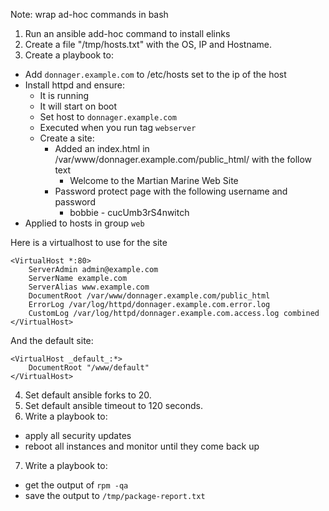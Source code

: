 Note: wrap ad-hoc commands in bash

1. Run an ansible add-hoc command to install elinks
2. Create a file "/tmp/hosts.txt" with the OS, IP and Hostname.
3. Create a playbook to:
  - Add `donnager.example.com` to /etc/hosts set to the ip of the host
  - Install httpd and ensure:
    - It is running
    - It will start on boot
    - Set host to `donnager.example.com`
    - Executed when you run tag `webserver`
    - Create a site:
      - Added an index.html in /var/www/donnager.example.com/public_html/ with the follow text
         - Welcome to the Martian Marine Web Site
      - Password protect page with the following username and password
         - bobbie - cucUmb3rS4nwitch
   - Applied to hosts in group `web`

Here is a virtualhost to use for the site

```
<VirtualHost *:80>
    ServerAdmin admin@example.com
    ServerName example.com
    ServerAlias www.example.com
    DocumentRoot /var/www/donnager.example.com/public_html
    ErrorLog /var/log/httpd/donnager.example.com.error.log
    CustomLog /var/log/httpd/donnager.example.com.access.log combined
</VirtualHost>
```

And the default site:
```
<VirtualHost _default_:*>
    DocumentRoot "/www/default"
</VirtualHost>
```
4. Set default ansible forks to 20.
5. Set default ansible timeout to 120 seconds.
6. Write a playbook to:
  - apply all security updates
  - reboot all instances and monitor until they come back up

7. Write a playbook to:
  - get the output of `rpm -qa`
  - save the output to `/tmp/package-report.txt`

